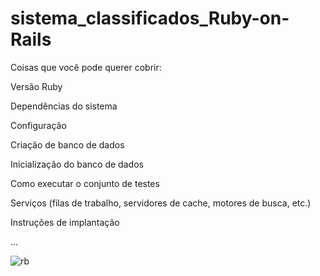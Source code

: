 # sistema_classificados_Ruby-on-Rails

Coisas que você pode querer cobrir:

Versão Ruby

Dependências do sistema

Configuração

Criação de banco de dados

Inicialização do banco de dados

Como executar o conjunto de testes

Serviços (filas de trabalho, servidores de cache, motores de busca, etc.)

Instruções de implantação

...


![rb](https://user-images.githubusercontent.com/66983974/118407962-a0242500-b659-11eb-9ebb-bf7f9aca322c.jpg)
